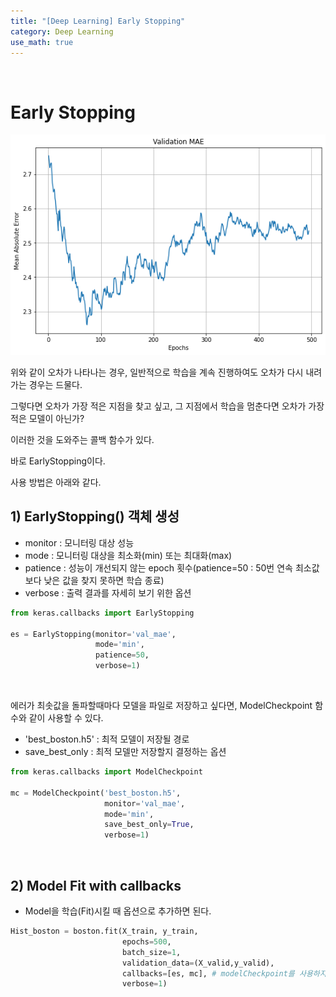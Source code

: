 ```yaml
---
title: "[Deep Learning] Early Stopping"
category: Deep Learning
use_math: true
---
```


<br>

# Early Stopping

![](/assets/images/posts/dl/es.png)

위와 같이 오차가 나타나는 경우, 일반적으로 학습을 계속 진행하여도 오차가 다시 내려가는 경우는 드물다.

그렇다면 오차가 가장 적은 지점을 찾고 싶고, 그 지점에서 학습을 멈춘다면 오차가 가장 적은 모델이 아닌가? 

이러한 것을 도와주는 콜백 함수가 있다.

바로 EarlyStopping이다.

사용 방법은 아래와 같다.

## 1) EarlyStopping() 객체 생성
- monitor : 모니터링 대상 성능
- mode : 모니터링 대상을 최소화(min) 또는 최대화(max)
- patience : 성능이 개선되지 않는 epoch 횟수(patience=50 : 50번 연속 최소값보다 낮은 값을 찾지 못하면 학습 종료)
- verbose : 출력 결과를 자세히 보기 위한 옵션

```python
from keras.callbacks import EarlyStopping

es = EarlyStopping(monitor='val_mae',
                   mode='min',
                   patience=50,
                   verbose=1)
```

<br>

에러가 최솟값을 돌파할때마다 모델을 파일로 저장하고 싶다면, ModelCheckpoint 함수와 같이 사용할 수 있다.
- 'best_boston.h5' : 최적 모델이 저장될 경로
- save_best_only : 최적 모델만 저장할지 결정하는 옵션

```python
from keras.callbacks import ModelCheckpoint

mc = ModelCheckpoint('best_boston.h5',
                     monitor='val_mae',
                     mode='min',
                     save_best_only=True, 
                     verbose=1)
```

<br>

## 2) Model Fit with callbacks
- Model을 학습(Fit)시킬 때 옵션으로 추가하면 된다.

```python
Hist_boston = boston.fit(X_train, y_train,
                         epochs=500,
                         batch_size=1,
                         validation_data=(X_valid,y_valid),
                         callbacks=[es, mc], # modelCheckpoint를 사용하지 않는다면 mc는 생략 가능
                         verbose=1)
```

